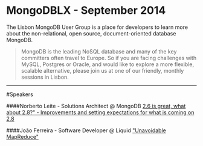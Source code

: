 MongoDBLX - September 2014
=========

The Lisbon MongoDB User Group is a place for developers to learn more about the non-relational, open source, document-oriented database MongoDB.


> MongoDB is the leading NoSQL database and many of the key committers often travel to Europe. So if you are facing challenges with MySQL, Postgres or Oracle, and would like to explore a more flexible, scalable alternative, please join us at one of our friendly, monthly sessions in Lisbon.

-----------
#Speakers

####Norberto Leite - Solutions Architect @ MongoDB
[2.6 is great, what about 2.8?" - Improvements and setting expectations for what is coming on 2.8](https://github.com/mongodblisbon/meetup-september-2014/blob/master/2.6%20is%20great%2C%20what%20about%202.8%3F.pdf?raw=true)


####João Ferreira - Software Developer @ Liquid
["Unavoidable MapReduce"](https://github.com/mongodblisbon/meetup-september-2014/blob/master/Unavoidable%20MapReduce.pdf?raw=true)
